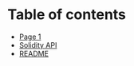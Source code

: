 # Table of contents

* [Page 1](README.md)
* [Solidity API](PepeTeump.md)
* [README](<README (1).md>)
